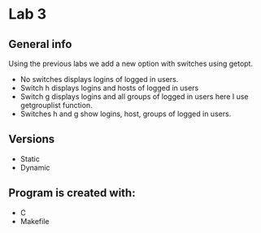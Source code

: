 # Lab 3

## General info
Using the previous labs we add a new option with switches using getopt. 
* No switches displays logins of logged in users.
* Switch h displays logins and hosts of logged in users
* Switch g displays logins and all groups of logged in users here I use getgrouplist function.
* Switches h and g show logins, host, groups of logged in users.

## Versions
* Static
* Dynamic

## Program is created with:
* C
* Makefile
